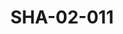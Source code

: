 ---
pid: SHA-02-011
title: SHA-02-011
language: 'en '
collection: Sharhabil Ahmed
original_label: 
rights: Sharhabil Ahmed
location_of_original: Sharhabil Ahmed
photographer_or_studio: 
scanned_from: photograph 12.2 by 16.4
_date: '1962'
location: Ethiopia
description: Men in plane among them Ahmed al Mustafa Badr al Tuhami and Khalifallah
  Abu al Sid
additional_notes: On the way to the city of Jimma
permission_display: 'yes'
on_server: 'no'
on_website: 'no'
permalink: "/archive/en/sha-02-011.html"
layout: photo-page
---